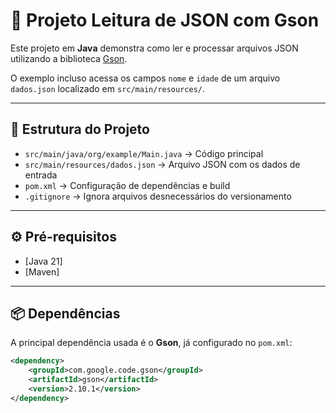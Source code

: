 # 📌 Projeto Leitura de JSON com Gson

Este projeto em **Java** demonstra como ler e processar arquivos JSON utilizando a biblioteca [Gson](https://github.com/google/gson).  

O exemplo incluso acessa os campos `nome` e `idade` de um arquivo `dados.json` localizado em `src/main/resources/`.

---

## 📂 Estrutura do Projeto
- `src/main/java/org/example/Main.java` → Código principal
- `src/main/resources/dados.json` → Arquivo JSON com os dados de entrada
- `pom.xml` → Configuração de dependências e build
- `.gitignore` → Ignora arquivos desnecessários do versionamento

---

## ⚙️ Pré-requisitos

- [Java 21]
- [Maven]

---
## 📦 Dependências

A principal dependência usada é o **Gson**, já configurado no `pom.xml`:

```xml
<dependency>
    <groupId>com.google.code.gson</groupId>
    <artifactId>gson</artifactId>
    <version>2.10.1</version>
</dependency>